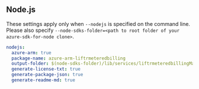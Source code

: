 ## Node.js

These settings apply only when `--nodejs` is specified on the command line.
Please also specify `--node-sdks-folder=<path to root folder of your azure-sdk-for-node clone>`.

``` yaml $(nodejs)
nodejs:
  azure-arm: true
  package-name: azure-arm-liftrmeteredbilling
  output-folder: $(node-sdks-folder)/lib/services/liftrmeteredbillingManagement
  generate-license-txt: true
  generate-package-json: true
  generate-readme-md: true
```

